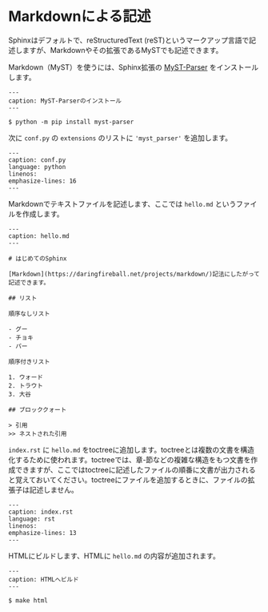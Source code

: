 # Markdownによる記述

Sphinxはデフォルトで、reStructuredText (reST)というマークアップ言語で記述しますが、Markdownやその拡張であるMySTでも記述できます。

Markdown（MyST）を使うには、Sphinx拡張の [MyST-Parser](https://myst-parser.readthedocs.io/en/latest/) をインストールします。

```{code-block} bash
---
caption: MyST-Parserのインストール
---

$ python -m pip install myst-parser
```

次に `conf.py` の `extensions` のリストに `'myst_parser'` を追加します。

```{literalinclude} ../sample-doc01/conf.py
---
caption: conf.py
language: python
linenos:
emphasize-lines: 16
---
```

Markdownでテキストファイルを記述します、ここでは `hello.md` というファイルを作成します。

```{code-block} markdown
---
caption: hello.md
---

# はじめてのSphinx

[Markdown](https://daringfireball.net/projects/markdown/)記法にしたがって記述できます。

## リスト

順序なしリスト

- グー
- チョキ
- パー

順序付きリスト

1. ウォード
2. トラウト
3. 大谷

## ブロッククォート

> 引用
>> ネストされた引用
```

`index.rst` に `hello.md` をtoctreeに追加します。toctreeとは複数の文書を構造化するために使われます。toctreeでは、章-節などの複雑な構造をもつ文書を作成できますが、ここではtoctreeに記述したファイルの順番に文書が出力されると覚えておいてください。toctreeにファイルを追加するときに、ファイルの拡張子は記述しません。

```{literalinclude} ../sample-doc01/index.rst
---
caption: index.rst
language: rst
linenos:
emphasize-lines: 13
---
```

HTMLにビルドします、HTMLに `hello.md` の内容が追加されます。

```{code-block} bash
---
caption: HTMLへビルド
---

$ make html
```